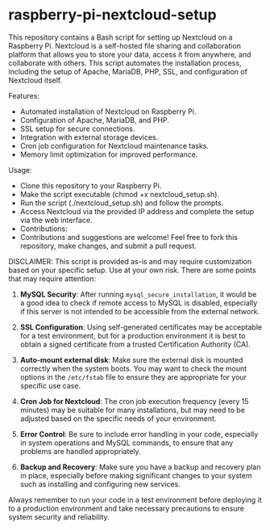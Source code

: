 # raspberry-pi-nextcloud-setup
This repository contains a Bash script for setting up Nextcloud on a Raspberry Pi. Nextcloud is a self-hosted file sharing and collaboration platform that allows you to store your data, access it from anywhere, and collaborate with others. This script automates the installation process, including the setup of Apache, MariaDB, PHP, SSL, and configuration of Nextcloud itself.

Features:
- Automated installation of Nextcloud on Raspberry Pi.
- Configuration of Apache, MariaDB, and PHP.
- SSL setup for secure connections.
- Integration with external storage devices.
- Cron job configuration for Nextcloud maintenance tasks.
- Memory limit optimization for improved performance.


Usage:
- Clone this repository to your Raspberry Pi.
- Make the script executable (chmod +x nextcloud_setup.sh).
- Run the script (./nextcloud_setup.sh) and follow the prompts.
- Access Nextcloud via the provided IP address and complete the setup via the web interface.
- Contributions:
- Contributions and suggestions are welcome! Feel free to fork this repository, make changes, and submit a pull request.

DISCLAIMER:
This script is provided as-is and may require customization based on your specific setup. Use at your own risk.
There are some points that may require attention:

1. **MySQL Security**: After running `mysql_secure_installation`, it would be a good idea to check if remote access to MySQL is disabled, especially if this server is not intended to be accessible from the external network.

2. **SSL Configuration**: Using self-generated certificates may be acceptable for a test environment, but for a production environment it is best to obtain a signed certificate from a trusted Certification Authority (CA).

3. **Auto-mount external disk**: Make sure the external disk is mounted correctly when the system boots. You may want to check the mount options in the `/etc/fstab` file to ensure they are appropriate for your specific use case.

4. **Cron Job for Nextcloud**: The cron job execution frequency (every 15 minutes) may be suitable for many installations, but may need to be adjusted based on the specific needs of your environment.

5. **Error Control**: Be sure to include error handling in your code, especially in system operations and MySQL commands, to ensure that any problems are handled appropriately.

6. **Backup and Recovery**: Make sure you have a backup and recovery plan in place, especially before making significant changes to your system such as installing and configuring new services.

Always remember to run your code in a test environment before deploying it to a production environment and take necessary precautions to ensure system security and reliability.
